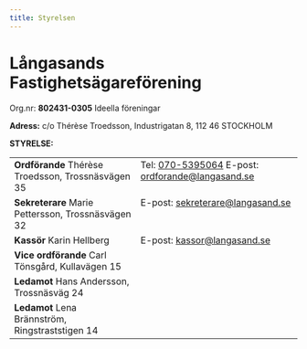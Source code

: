 ```yaml
---
title: Styrelsen
---
```

<h1>Långasands Fastighetsägareförening</h1>
Org.nr: <strong>802431-0305</strong> Ideella föreningar

<strong>Adress:</strong>
c/o Thérèse Troedsson, Industrigatan 8, 112 46 STOCKHOLM

<strong>STYRELSE:</strong>
<table>
<tbody>
<tr>
    <td valign="top"><strong>Ordförande</strong>
    Thérèse Troedsson, Trossnäsvägen 35</td>
    <td valign="top">Tel: <a href="tel:0705395064">070-5395064</a>
    E-post: <a href="mailto:ordforande@langasand.se">ordforande@langasand.se</a></td>
</tr>
<tr>
    <td valign="top"><strong>Sekreterare</strong>
    Marie Pettersson, Trossnäsvägen 32</td>
    <td valign="top">E-post: <a href="mailto:sekreterare@langasand.se">sekreterare@langasand.se</a></td>
</tr>
<tr>
    <td valign="top"><strong>Kassör</strong>
    Karin Hellberg
    </td>
    <td valign="top">E-post: <a href="mailto:kassor@langasand.se">kassor@langasand.se</a></td>
</tr>
<tr>
    <td valign="top"><strong>Vice ordförande</strong>
    Carl Tönsgård, Kullavägen 15</td>
</tr>
<tr>
    <td valign="top"><strong>Ledamot</strong>
    Hans Andersson, Trossnäsväg 24</td>
</tr>
<tr>
    <td valign="top"><strong>Ledamot</strong>
    Lena Brännström, Ringstraststigen 14</td>
</tr>
</tbody>
</table>
